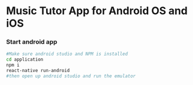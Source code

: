 # Music Tutor App for Android OS and iOS

### Start android app

```bash
#Make sure android studio and NPM is installed
cd application
npm i
react-native run-android
#then open up android studio and run the emulator
```
